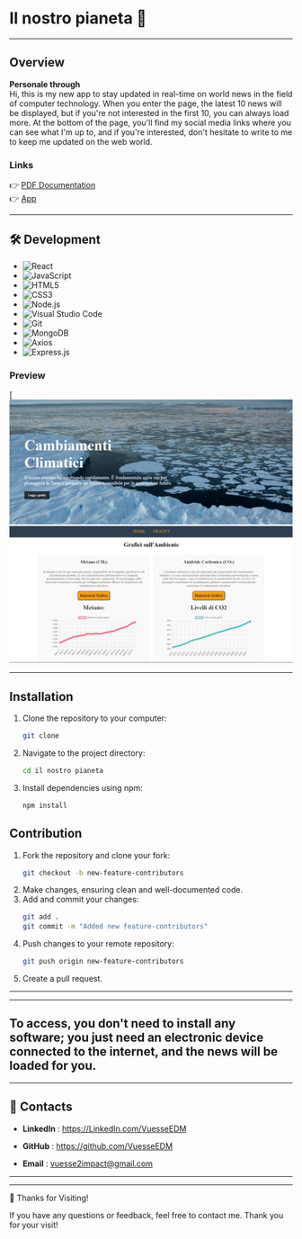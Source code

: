 


# Il nostro pianeta 🚀

---

## Overview

**Personale through**  
Hi, this is my new app to stay updated in real-time on world news in the field of computer technology. When you enter the page, the latest 10 news will be displayed, but if you're not interested in the first 10, you can always load more. At the bottom of the page, you'll find my social media links where you can see what I'm up to, and if you're interested, don't hesitate to write to me to keep me updated on the web world. 

### Links

👉 [PDF Documentation]()    
👉 [App](https://vuesseedm.github.io/il-nostro-pianeta/)      


---
 

## 🛠️  Development   
  

- ![React](https://img.shields.io/badge/React-20232A?style=for-the-badge&logo=react&logoColor=61DAFB)  
- ![JavaScript](https://img.shields.io/badge/JavaScript-323330?style=for-the-badge&logo=javascript&logoColor=F7DF1E)  
- ![HTML5](https://img.shields.io/badge/HTML5-E34F26?style=for-the-badge&logo=html5&logoColor=white)  
- ![CSS3](https://img.shields.io/badge/CSS3-1572B6?style=for-the-badge&logo=css3&logoColor=white)
- ![Node.js](https://img.shields.io/badge/Node.js-43853D?style=for-the-badge&logo=node.js&logoColor=white)  
- ![Visual Studio Code](https://img.shields.io/badge/VS%20Code-0078D4?style=for-the-badge&logo=visualstudiocode&logoColor=white)  
- ![Git](https://img.shields.io/badge/Git-F05032?style=for-the-badge&logo=git&logoColor=white)  
- ![MongoDB](https://img.shields.io/badge/MongoDB-47A248?style=for-the-badge&logo=mongodb&logoColor=white)  
- ![Axios](https://img.shields.io/badge/Axios-5A29E4?style=for-the-badge&logo=axios&logoColor=white)  
- ![Express.js](https://img.shields.io/badge/Express.js-000000?style=for-the-badge&logo=express&logoColor=white)  




### Preview
[
![Preview](https://raw.githubusercontent.com/VuesseEDM/il-nostro-pianeta/main/public/img/home.png)  
![Graph Page](https://raw.githubusercontent.com/VuesseEDM/il-nostro-pianeta/main/public/img/graph.png)

---

## Installation

1. Clone the repository to your computer:
    ```bash
    git clone 
    ```
2. Navigate to the project directory:
    ```bash
    cd il nostro pianeta
    ```
3. Install dependencies using npm:
    ```bash
    npm install
    ```

## Contribution

1. Fork the repository and clone your fork:
    ```bash
    git checkout -b new-feature-contributors
    ```
2. Make changes, ensuring clean and well-documented code.
3. Add and commit your changes:
    ```bash
    git add .
    git commit -m "Added new feature-contributors"
    ```
4. Push changes to your remote repository:
    ```bash
    git push origin new-feature-contributors
    ```
5. Create a pull request.

---
      
     
---          
 To access, you don't need to install any software; you just need an electronic device connected to the internet, and the news will be loaded for you.     
  ---
---
👋 **Contacts**  
---

- **LinkedIn**  : https://LinkedIn.com/VuesseEDM

- **GitHub**  : https://github.com/VuesseEDM

- **Email**  : vuesse2impact@gmail.com
---

---
 

🙌 Thanks for Visiting!

If you have any questions or feedback, feel free to contact me. Thank you for your visit!   
